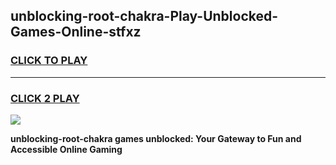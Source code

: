 
## unblocking-root-chakra-Play-Unblocked-Games-Online-stfxz
<h3>
<a href="https://premium76.site?title=unblocking-root-chakra&ref=25A">CLICK TO PLAY</a></h3>
<hr>

<h3>
<a href="https://premium76.site?title=unblocking-root-chakra&ref=25A">CLICK 2 PLAY</a>
  
</h3>

<a href="https://premium76.site?title=unblocking-root-chakra&ref=25A"><img src="https://clearcache.store/games.png"></a>


**unblocking-root-chakra games unblocked: Your Gateway to Fun and Accessible Online Gaming**
